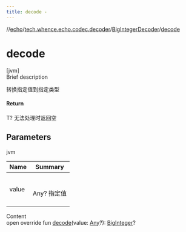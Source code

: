 ```yaml
---
title: decode -
---
```

//[echo](../../index.md)/[tech.whence.echo.codec.decoder](../index.md)/[BigIntegerDecoder](index.md)/[decode](decode.md)



# decode  
[jvm]  
Brief description  


转换指定值到指定类型



#### Return  


T? 无法处理时返回空



## Parameters  
  
jvm  
  
|  Name|  Summary| 
|---|---|
| value| <br><br>Any? 指定值<br><br>
  
  
Content  
open override fun [decode](decode.md)(value: [Any](https://kotlinlang.org/api/latest/jvm/stdlib/kotlin/-any/index.html)?): [BigInteger](https://docs.oracle.com/javase/8/docs/api/java/math/BigInteger.html)?  



